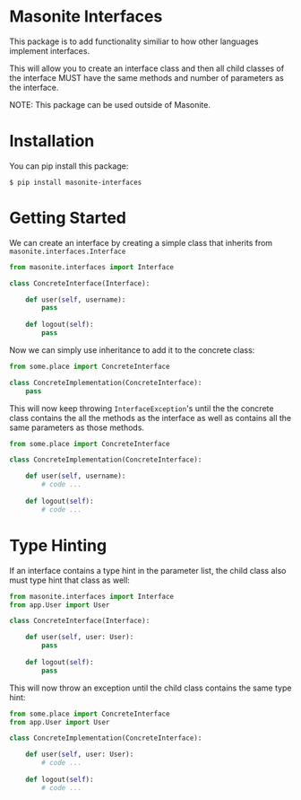 # Masonite Interfaces

This package is to add functionality similiar to how other languages implement interfaces.

This will allow you to create an interface class and then all child classes of the interface MUST have the same methods and number of parameters as the interface. 

NOTE: This package can be used outside of Masonite. 


# Installation

You can pip install this package:

```
$ pip install masonite-interfaces
```

# Getting Started

We can create an interface by creating a simple class that inherits from `masonite.interfaces.Interface`

```python
from masonite.interfaces import Interface

class ConcreteInterface(Interface):

    def user(self, username):
        pass
        
    def logout(self):
        pass
```

Now we can simply use inheritance to add it to the concrete class:

```python
from some.place import ConcreteInterface

class ConcreteImplementation(ConcreteInterface):
    pass
```

This will now keep throwing `InterfaceException`'s until the the concrete class contains the all the methods as the interface as well as
contains all the same parameters as those methods.


```python
from some.place import ConcreteInterface

class ConcreteImplementation(ConcreteInterface):

    def user(self, username):
        # code ...
        
    def logout(self):
        # code ...
```

# Type Hinting

If an interface contains a type hint in the parameter list, the child class also must type hint that class as well:

```python
from masonite.interfaces import Interface
from app.User import User

class ConcreteInterface(Interface):

    def user(self, user: User):
        pass
        
    def logout(self):
        pass
```


This will now throw an exception until the child class contains the same type hint:

```python
from some.place import ConcreteInterface
from app.User import User

class ConcreteImplementation(ConcreteInterface):

    def user(self, user: User):
        # code ...
        
    def logout(self):
        # code ...
```
